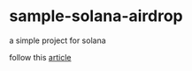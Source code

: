 # sample-solana-airdrop

a simple project for solana

follow this [article](https://openquest.xyz/quest/create-an-airdrop-program-with-solana-web3.js)